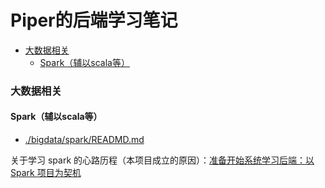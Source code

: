 # Piper的后端学习笔记

<!-- @import "[TOC]" {cmd="toc" depthFrom=3 depthTo=6 orderedList=false} -->

<!-- code_chunk_output -->

- [大数据相关](#大数据相关)
  - [Spark（辅以scala等）](#spark辅以scala等)

<!-- /code_chunk_output -->

### 大数据相关

#### Spark（辅以scala等）

- [./bigdata/spark/READMD.md](./bigdata/spark/READMD.md)

关于学习 spark 的心路历程（本项目成立的原因）：[准备开始系统学习后端：以 Spark 项目为契机](./journey/drafts/20210625spark.md)
